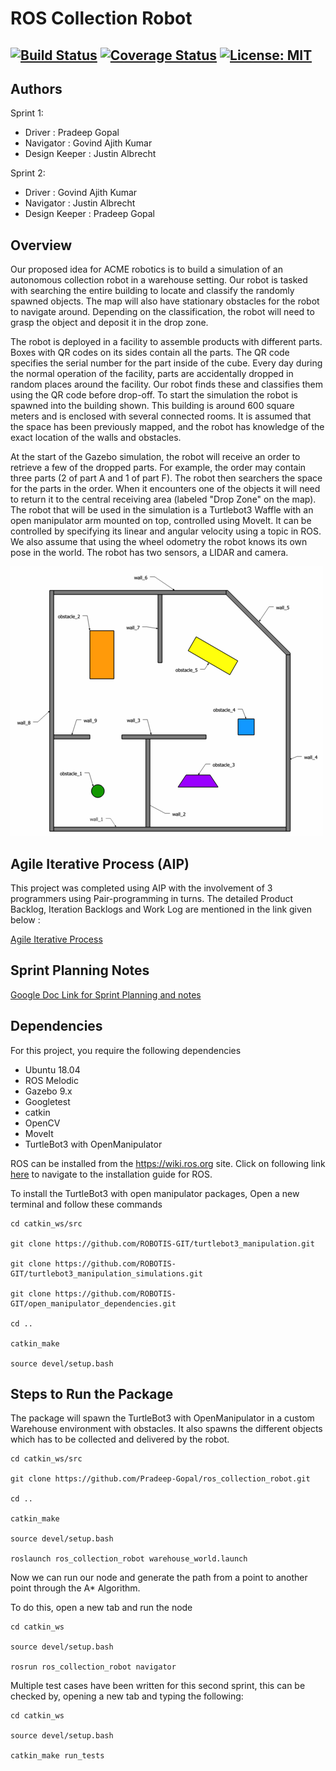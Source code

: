 # ROS Collection Robot
[![Build Status](https://travis-ci.org/Pradeep-Gopal/ros_collection_robot.svg?branch=Iteration1)](https://travis-ci.org/Pradeep-Gopal/ros_collection_robot)
[![Coverage Status](https://coveralls.io/repos/github/Pradeep-Gopal/ros_collection_robot/badge.svg?branch=main)](https://coveralls.io/github/Pradeep-Gopal/ros_collection_robot?branch=main)
[![License: MIT](https://img.shields.io/badge/License-MIT-green.svg)](https://opensource.org/licenses/MIT)
---

## Authors
Sprint 1:
- Driver : Pradeep Gopal
- Navigator : Govind Ajith Kumar
- Design Keeper : Justin Albrecht

Sprint 2:
- Driver : Govind Ajith Kumar
- Navigator : Justin Albrecht
- Design Keeper : Pradeep Gopal

## Overview
Our proposed idea for ACME robotics is to build a simulation of an autonomous collection robot in a warehouse setting. 
Our robot is tasked with searching the entire building to locate and classify the randomly spawned objects.  The map 
will also have stationary obstacles for the robot to navigate around. Depending on the classification, the robot will 
need to grasp the object and deposit it in the drop zone. 

The robot is deployed in a facility to assemble products with different parts. Boxes with QR codes on its sides contain 
all the parts. The QR code specifies the serial number for the part inside of the cube. Every day during the normal 
operation of the facility, parts are accidentally dropped in random places around the facility. Our robot finds these 
and classifies them using the QR code before drop-off. To start the simulation the robot is spawned into the building 
shown. This building is around 600 square meters and is enclosed with several connected rooms. It is assumed that the 
space has been previously mapped, and the robot has knowledge of the exact location of the walls and obstacles.

At the start of the Gazebo simulation, the robot will receive an order to retrieve a few of the dropped parts. For 
example, the order may contain three parts (2 of part A and 1 of part F). The robot then searchers the space for the 
parts in the order. When it encounters one of the objects it will need to return it to the central receiving area 
(labeled "Drop Zone" on the map). The robot that will be used in the simulation is a Turtlebot3 Waffle with an open 
manipulator arm mounted on top, controlled using MoveIt. It can be controlled by specifying its linear and angular 
velocity using a topic in ROS. We also assume that using the wheel odometry the robot knows its own pose in the world. 
The robot has two sensors, a LIDAR and camera. 

![Warehouse map](images/map.png)

## Agile Iterative Process (AIP)
This project was completed using AIP with the involvement of 3 programmers using Pair-programming in turns. The detailed Product Backlog, Iteration Backlogs and Work Log are mentioned in the link given below :

[Agile Iterative Process](https://drive.google.com/file/d/1BNjG2if9-G0QJx6BSb_-JIIgaOwBue7m/view?usp=sharing)

## Sprint Planning Notes
[Google Doc Link for Sprint Planning and notes](https://docs.google.com/document/d/1bBEri2t5gSxDZ9FnP-1Wu5RdeCvGUPCNcdnWPu9Y4Dw/edit?usp=sharing)

## Dependencies
For this project, you require the following dependencies

- Ubuntu 18.04
- ROS Melodic
- Gazebo 9.x
- Googletest
- catkin
- OpenCV
- MoveIt
- TurtleBot3 with OpenManipulator

ROS can be installed from the https://wiki.ros.org site. Click on following link [here](https://wiki.ros.org/melodic/Installation) to navigate to the installation guide for ROS.

To install the TurtleBot3 with open manipulator packages, Open a new terminal and follow these commands
```
cd catkin_ws/src

git clone https://github.com/ROBOTIS-GIT/turtlebot3_manipulation.git

git clone https://github.com/ROBOTIS-GIT/turtlebot3_manipulation_simulations.git

git clone https://github.com/ROBOTIS-GIT/open_manipulator_dependencies.git

cd ..

catkin_make

source devel/setup.bash
```
## Steps to Run the Package

The package will spawn the TurtleBot3 with OpenManipulator in a custom Warehouse environment with obstacles. 
It also spawns the different objects which has to be collected and delivered by the robot.

```
cd catkin_ws/src

git clone https://github.com/Pradeep-Gopal/ros_collection_robot.git

cd ..

catkin_make

source devel/setup.bash

roslaunch ros_collection_robot warehouse_world.launch

```

Now we can run our node and generate the path from a point to another point through the A* Algorithm.

To do this, open a new tab and run the node

```
cd catkin_ws

source devel/setup.bash

rosrun ros_collection_robot navigator

```

Multiple test cases have been written for this second sprint, this can be checked by,
opening a new tab and typing the following:

```
cd catkin_ws

source devel/setup.bash

catkin_make run_tests
```